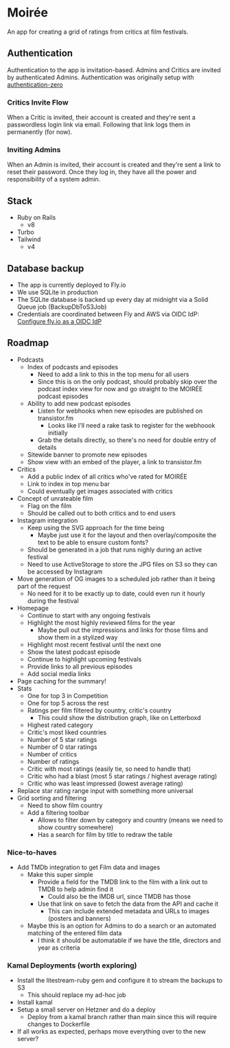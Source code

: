 # Moirée

An app for creating a grid of ratings from critics at film festivals.

## Authentication
Authentication to the app is invitation-based. Admins and Critics are invited by authenticated Admins.
Authentication was originally setup with [authentication-zero](https://github.com/lazaronixon/authentication-zero)

### Critics Invite Flow

When a Critic is invited, their account is created and they're sent a passwordless login link via email. Following that link logs them in permanently (for now).

### Inviting Admins

When an Admin is invited, their account is created and they're sent a link to reset their password. Once they log in, they have all the power and responsibility of a system admin.

## Stack
- Ruby on Rails
  - v8
- Turbo
- Tailwind
  - v4

## Database backup
- The app is currently deployed to Fly.io
- We use SQLite in production
- The SQLite database is backed up every day at midnight via a Solid Queue job (BackupDbToS3Job)
- Credentials are coordinated between Fly and AWS via OIDC IdP: [Configure fly.io as a OIDC IdP](https://fly.io/blog/oidc-cloud-roles/)

## Roadmap
- Podcasts
  - Index of podcasts and episodes
    - Need to add a link to this in the top menu for all users
    - Since this is on the only podcast, should probably skip over the podcast index view for now and go straight to the MOIRÉE podcast episodes
  - Ability to add new podcast episodes
    - Listen for webhooks when new episodes are published on transistor.fm
      - Looks like I'll need a rake task to register for the webhoook initially
    - Grab the details directly, so there's no need for double entry of details
  - Sitewide banner to promote new episodes
  - Show view with an embed of the player, a link to transistor.fm
- Critics
  - Add a public index of all critics who've rated for MOIRÉE
  - Link to index in top menu bar
  - Could eventually get images associated with critics
- Concept of unrateable film
  - Flag on the film
  - Should be called out to both critics and to end users
- Instagram integration
  - Keep using the SVG approach for the time being
    - Maybe just use it for the layout and then overlay/composite the text to be able to ensure custom fonts?
  - Should be generated in a job that runs nighly during an active festival
  - Need to use ActiveStorage to store the JPG files on S3 so they can be accessed by Instagram
- Move generation of OG images to a scheduled job rather than it being part of the request
  - No need for it to be exactly up to date, could even run it hourly during the festival
- Homepage
  - Continue to start with any ongoing festivals
  - Highlight the most highly reviewed films for the year
    - Maybe pull out the impressions and links for those films and show them in a stylized way
  - Highlight most recent festival until the next one
  - Show the latest podcast episode
  - Continue to highlight upcoming festivals
  - Provide links to all previous episodes
  - Add social media links
- Page caching for the summary!
- Stats
  - One for top 3 in Competition
  - One for top 5 across the rest
  - Ratings per film filtered by country, critic's country
    - This could show the distribution graph, like on Letterboxd
  - Highest rated category
  - Critic's most liked countries
  - Number of 5 star ratings
  - Number of 0 star ratings
  - Number of critics
  - Number of ratings
  - Critic with most ratings (easily tie, so need to handle that)
  - Critic who had a blast (most 5 star ratings / highest average rating)
  - Critic who was least impressed (lowest average rating)
- Replace star rating range input with something more universal
- Grid sorting and filtering
  - Need to show film country
  - Add a filtering toolbar
    - Allows to filter down by category and country (means we need to show country somewhere)
    - Has a search for film by title to redraw the table

### Nice-to-haves
- Add TMDb integration to get Film data and images
  - Make this super simple
    - Provide a field for the TMDB link to the film with a link out to TMDB to help admin find it
      - Could also be the IMDB url, since TMDB has those
    - Use that link on save to fetch the data from the API and cache it
      - This can include extended metadata and URLs to images (posters and banners)
  - Maybe this is an option for Admins to do a search or an automated matching of the entered film data
    - I think it should be automatable if we have the title, directors and year as criteria

### Kamal Deployments (worth exploring)
- Install the litestream-ruby gem and configure it to stream the backups to S3
  - This should replace my ad-hoc job
- Install kamal
- Setup a small server on Hetzner and do a deploy
  - Deploy from a kamal branch rather than main since this will require changes to Dockerfile
- If all works as expected, perhaps move everything over to the new server?
